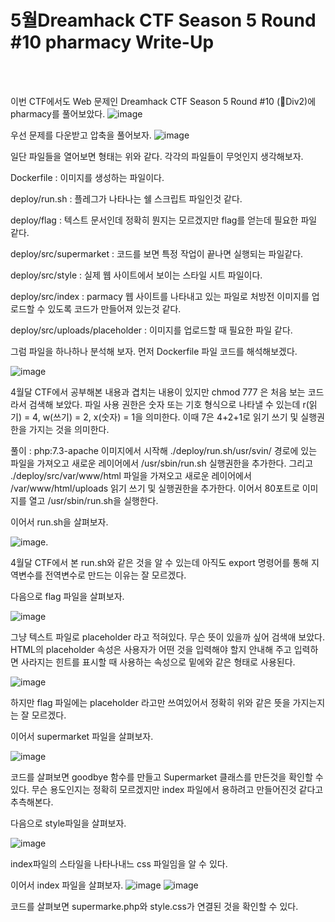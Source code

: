 <!DOCTYPE html>
<html>
<head>
        <link rel="stylesheet" type="text/css" href="sytle.css">
</head>
<body>
        <h1>5월Dreamhack CTF Season 5 Round #10 pharmacy Write-Up</h1>
</body>
<br>
<br>
</html>

이번 CTF에서도 Web 문제인 Dreamhack CTF Season 5 Round #10 (🌱Div2)에 pharmacy를 풀어보았다.
![image](https://github.com/teatree32/writeup/assets/164837312/48715c36-a1bf-4414-a1e9-0fccfca4fa5b)

우선 문제를 다운받고 압축을 풀어보자.
![image](https://github.com/teatree32/writeup/assets/164837312/4d1bf3d9-7f3c-405d-a03f-a056987dc30a)

일단 파일들을 열어보면 형태는 위와 같다. 각각의 파일들이 무엇인지 생각해보자.

Dockerfile : 이미지를 생성하는 파일이다.

deploy/run.sh : 플레그가 나타나는 쉘 스크립트 파일인것 같다.

deploy/flag : 텍스트 문서인데 정확히 뭔지는 모르겠지만 flag를 얻는데 필요한 파일 같다.

deploy/src/supermarket : 코드를 보면 특정 작업이 끝나면 실행되는 파일같다.

deploy/src/style : 실제 웹 사이트에서 보이는 스타일 시트 파일이다.

deploy/src/index : parmacy 웹 사이트를 나타내고 있는 파일로 처방전 이미지를 업로드할 수 있도록 코드가 만들어져 있는것 같다.

deploy/src/uploads/placeholder : 이미지를 업로드할 때 필요한 파일 같다.

그럼 파일을 하나하나 분석해 보자. 먼저 Dockerfile 파일 코드를 해석해보겠다.

![image](https://github.com/teatree32/writeup/assets/164837312/01020f3f-7471-410c-b10d-66e348c39b47)

4월달 CTF에서 공부해본 내용과 겹치는 내용이 있지만 chmod 777 은 처음 보는 코드라서 검색해 보았다.
파일 사용 권한은 숫자 또는 기호 형식으로 나타낼 수 있는데 r(읽기) = 4, w(쓰기) = 2, x(숫자) = 1을 의미한다. 이때 7은 4+2+1로 읽기 쓰기 및 실행권한을 가지는 것을 의미한다.

풀이 : php:7.3-apache 이미지에서 시작해 ./deploy/run.sh/usr/svin/ 경로에 있는 파일을 가져오고 새로운 레이어에서 /usr/sbin/run.sh 실행권한을 추가한다. 그리고 ./deploy/src/var/www/html 파일을 가져오고 새로운 레이어에서 /var/www/html/uploads 읽기 쓰기 및 실행권한을 추가한다. 이어서 80포트로 이미지를 열고 /usr/sbin/run.sh을 실행한다.

이어서 run.sh을 살펴보자.

![image](https://github.com/teatree32/writeup/assets/164837312/cf74bc1d-deb8-44ec-b1a5-2d6412370e92).

4월달 CTF에서 본 run.sh와 같은 것을 알 수 있는데 아직도 export 명령어를 통해 지역변수를 전역변수로 만드는 이유는 잘 모르겠다.

다음으로 flag 파일을 살펴보자.

![image](https://github.com/teatree32/writeup/assets/164837312/75712750-cb69-4b3a-bb1e-edc07f52b45c)

그냥 텍스트 파일로 placeholder 라고 적혀있다. 무슨 뜻이 있을까 싶어 검색애 보았다.
HTML의 placeholder 속성은 사용자가 어떤 것을 입력해야 할지 안내해 주고 입력하면 사라지는 힌트를 표시할 때 사용하는 속성으로 밑에와 같은 형태로 사용된다.

![image](https://github.com/teatree32/writeup/assets/164837312/9dcf8fa8-e109-4fa2-829f-6ae0014156a1)

하지만 flag 파일에는 placeholder 라고만 쓰여있어서 정확히 위와 같은 뜻을 가지는지는 잘 모르겠다.

이어서 supermarket 파일을 살펴보자.

![image](https://github.com/teatree32/writeup/assets/164837312/086203cc-d93f-4aeb-a293-e8e870529ad3)

코드를 살펴보면 goodbye 함수를 만들고 Supermarket 클래스를 만든것을 확인할 수 있다. 무슨 용도인지는 정확히 모르겠지만 index 파일에서 용하려고 만들어진것 같다고 추측해본다.

다음으로 style파일을 살펴보자.

![image](https://github.com/teatree32/writeup/assets/164837312/1c58b6af-7f4c-444d-9778-b19a86f85d2d)

index파일의 스타일을 나타나내느 css 파일임을 알 수 있다.

이어서 index 파일을 살펴보자.
![image](https://github.com/teatree32/writeup/assets/164837312/20d0292c-ae48-4fc1-9116-44b6baeb13bb)
![image](https://github.com/teatree32/writeup/assets/164837312/96cf1cc8-092f-43cf-afb8-e021c98bc69a)

코드를 살펴보면 supermarke.php와 style.css가 연결된 것을 확인할 수 있다.




